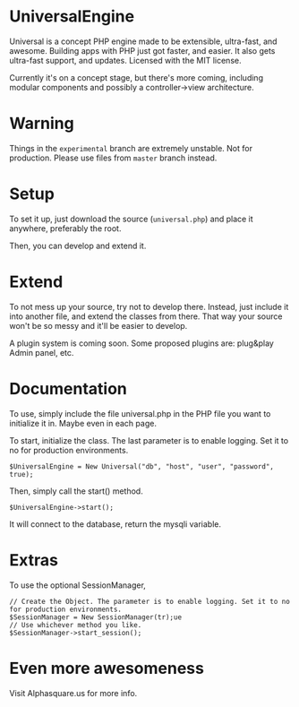 UniversalEngine
===============

Universal is a concept PHP engine made to be extensible, ultra-fast, and awesome. Building apps with PHP just got faster, and easier. It also gets ultra-fast support, and updates. Licensed with the MIT license.

Currently it's on a concept stage, but there's more coming, including modular components and possibly a controller->view architecture.

Warning
===============

Things in the ``experimental`` branch are extremely unstable. Not for production. Please use files from ``master`` branch instead.

Setup
===============

To set it up, just download the source (``universal.php``) and place it anywhere, preferably the root.

Then, you can develop and extend it. 

Extend
===============

To not mess up your source, try not to develop there. Instead, just include it into another file, and extend the classes from there. That way your source won't be so messy and it'll be easier to develop. 

A plugin system is coming soon. Some proposed plugins are: plug&play Admin panel, etc.

Documentation
===============

To use, simply include the file universal.php in the PHP file you want to initialize it in. Maybe even in each page.


To start, initialize the class. The last parameter is to enable logging. Set it to no for production environments.

  ``$UniversalEngine = New Universal("db", "host", "user", "password", true);``

Then, simply call the start() method.

  ``$UniversalEngine->start();``

It will connect to the database, return the mysqli variable.

Extras
======

To use the optional SessionManager, 


	// Create the Object. The parameter is to enable logging. Set it to no for production environments.
	$SessionManager = New SessionManager(tr);ue
	// Use whichever method you like.
	$SessionManager->start_session();


Even more awesomeness
=====================

Visit Alphasquare.us for more info.
